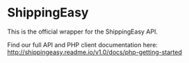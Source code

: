 # ShippingEasy

This is the official wrapper for the ShippingEasy API. 

Find our full API and PHP client documentation here: http://shippingeasy.readme.io/v1.0/docs/php-getting-started
